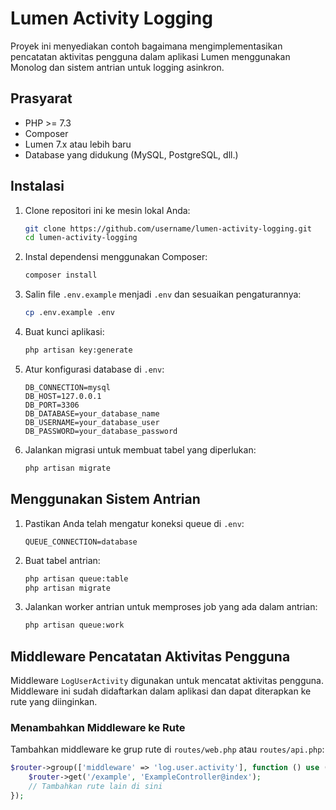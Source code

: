 # Lumen Activity Logging

Proyek ini menyediakan contoh bagaimana mengimplementasikan pencatatan aktivitas pengguna dalam aplikasi Lumen menggunakan Monolog dan sistem antrian untuk logging asinkron.

## Prasyarat

-   PHP >= 7.3
-   Composer
-   Lumen 7.x atau lebih baru
-   Database yang didukung (MySQL, PostgreSQL, dll.)

## Instalasi

1. Clone repositori ini ke mesin lokal Anda:

    ```sh
    git clone https://github.com/username/lumen-activity-logging.git
    cd lumen-activity-logging
    ```

2. Instal dependensi menggunakan Composer:

    ```sh
    composer install
    ```

3. Salin file `.env.example` menjadi `.env` dan sesuaikan pengaturannya:

    ```sh
    cp .env.example .env
    ```

4. Buat kunci aplikasi:

    ```sh
    php artisan key:generate
    ```

5. Atur konfigurasi database di `.env`:

    ```env
    DB_CONNECTION=mysql
    DB_HOST=127.0.0.1
    DB_PORT=3306
    DB_DATABASE=your_database_name
    DB_USERNAME=your_database_user
    DB_PASSWORD=your_database_password
    ```

6. Jalankan migrasi untuk membuat tabel yang diperlukan:
    ```sh
    php artisan migrate
    ```

## Menggunakan Sistem Antrian

1. Pastikan Anda telah mengatur koneksi queue di `.env`:

    ```env
    QUEUE_CONNECTION=database
    ```

2. Buat tabel antrian:

    ```sh
    php artisan queue:table
    php artisan migrate
    ```

3. Jalankan worker antrian untuk memproses job yang ada dalam antrian:
    ```sh
    php artisan queue:work
    ```

## Middleware Pencatatan Aktivitas Pengguna

Middleware `LogUserActivity` digunakan untuk mencatat aktivitas pengguna. Middleware ini sudah didaftarkan dalam aplikasi dan dapat diterapkan ke rute yang diinginkan.

### Menambahkan Middleware ke Rute

Tambahkan middleware ke grup rute di `routes/web.php` atau `routes/api.php`:

```php
$router->group(['middleware' => 'log.user.activity'], function () use ($router) {
    $router->get('/example', 'ExampleController@index');
    // Tambahkan rute lain di sini
});
```
